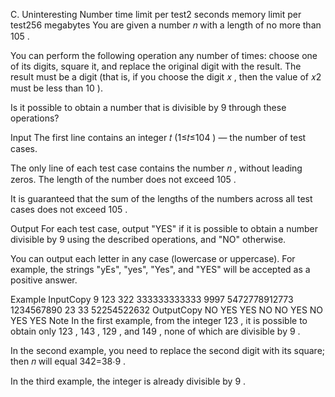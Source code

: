 C. Uninteresting Number
time limit per test2 seconds
memory limit per test256 megabytes
You are given a number 𝑛
 with a length of no more than 105
.

You can perform the following operation any number of times: choose one of its digits, square it, and replace the original digit with the result. The result must be a digit (that is, if you choose the digit 𝑥
, then the value of 𝑥2
 must be less than 10
).

Is it possible to obtain a number that is divisible by 9
 through these operations?

Input
The first line contains an integer 𝑡
 (1≤𝑡≤104
) — the number of test cases.

The only line of each test case contains the number 𝑛
, without leading zeros. The length of the number does not exceed 105
.

It is guaranteed that the sum of the lengths of the numbers across all test cases does not exceed 105
.

Output
For each test case, output "YES" if it is possible to obtain a number divisible by 9
 using the described operations, and "NO" otherwise.

You can output each letter in any case (lowercase or uppercase). For example, the strings "yEs", "yes", "Yes", and "YES" will be accepted as a positive answer.

Example
InputCopy
9
123
322
333333333333
9997
5472778912773
1234567890
23
33
52254522632
OutputCopy
NO
YES
YES
NO
NO
YES
NO
YES
YES
Note
In the first example, from the integer 123
, it is possible to obtain only 123
, 143
, 129
, and 149
, none of which are divisible by 9
.

In the second example, you need to replace the second digit with its square; then 𝑛
 will equal 342=38⋅9
.

In the third example, the integer is already divisible by 9
.



